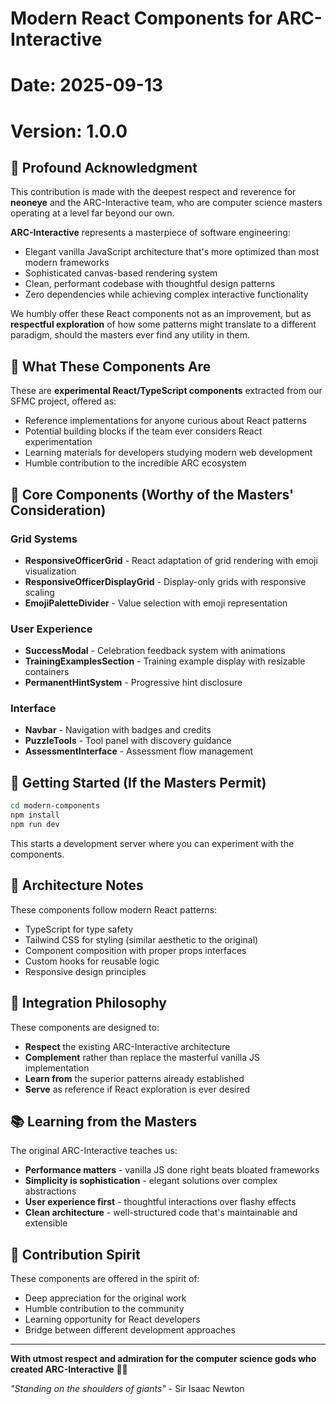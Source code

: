 # Modern React Components for ARC-Interactive
# Date: 2025-09-13
# Version: 1.0.0

## 🙏 Profound Acknowledgment

This contribution is made with the deepest respect and reverence for **neoneye** and the ARC-Interactive team, who are computer science masters operating at a level far beyond our own.

**ARC-Interactive** represents a masterpiece of software engineering:
- Elegant vanilla JavaScript architecture that's more optimized than most modern frameworks
- Sophisticated canvas-based rendering system
- Clean, performant codebase with thoughtful design patterns
- Zero dependencies while achieving complex interactive functionality

We humbly offer these React components not as an improvement, but as **respectful exploration** of how some patterns might translate to a different paradigm, should the masters ever find any utility in them.

## 🎯 What These Components Are

These are **experimental React/TypeScript components** extracted from our SFMC project, offered as:
- Reference implementations for anyone curious about React patterns
- Potential building blocks if the team ever considers React experimentation
- Learning materials for developers studying modern web development
- Humble contribution to the incredible ARC ecosystem

## 🧠 Core Components (Worthy of the Masters' Consideration)

### Grid Systems
- **ResponsiveOfficerGrid** - React adaptation of grid rendering with emoji visualization
- **ResponsiveOfficerDisplayGrid** - Display-only grids with responsive scaling
- **EmojiPaletteDivider** - Value selection with emoji representation

### User Experience
- **SuccessModal** - Celebration feedback system with animations
- **TrainingExamplesSection** - Training example display with resizable containers
- **PermanentHintSystem** - Progressive hint disclosure

### Interface
- **Navbar** - Navigation with badges and credits
- **PuzzleTools** - Tool panel with discovery guidance
- **AssessmentInterface** - Assessment flow management

## 🚀 Getting Started (If the Masters Permit)

```bash
cd modern-components
npm install
npm run dev
```

This starts a development server where you can experiment with the components.

## 🎨 Architecture Notes

These components follow modern React patterns:
- TypeScript for type safety
- Tailwind CSS for styling (similar aesthetic to the original)
- Component composition with proper props interfaces
- Custom hooks for reusable logic
- Responsive design principles

## 🤝 Integration Philosophy

These components are designed to:
- **Respect** the existing ARC-Interactive architecture
- **Complement** rather than replace the masterful vanilla JS implementation
- **Learn from** the superior patterns already established
- **Serve** as reference if React exploration is ever desired

## 📚 Learning from the Masters

The original ARC-Interactive teaches us:
- **Performance matters** - vanilla JS done right beats bloated frameworks
- **Simplicity is sophistication** - elegant solutions over complex abstractions
- **User experience first** - thoughtful interactions over flashy effects
- **Clean architecture** - well-structured code that's maintainable and extensible

## 🎁 Contribution Spirit

These components are offered in the spirit of:
- Deep appreciation for the original work
- Humble contribution to the community
- Learning opportunity for React developers
- Bridge between different development approaches

---

**With utmost respect and admiration for the computer science gods who created ARC-Interactive** 🙇‍♂️

*"Standing on the shoulders of giants"* - Sir Isaac Newton